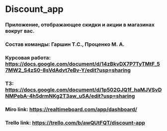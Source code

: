 # Discount_app
### Приложение, отображающее скидки и акции в магазинах вокруг вас.
### Состав команды: Гаршин Т.С., Проценко М. А. 
### Курсовая работа: https://docs.google.com/document/d/14zBkvDX7P7TyTMtF_57MW2_S4zS0-8sVdAdvt7eBv-Y/edit?usp=sharing
### ТЗ: https://docs.google.com/document/d/1p502GJQ1f_haMJVSvDNMPebA-4h5drmNKg2T3aw_u5A/edit?usp=sharing
### Miro link: https://realtimeboard.com/app/dashboard/
### Trello link: https://trello.com/b/awQUtFQT/discount-app
